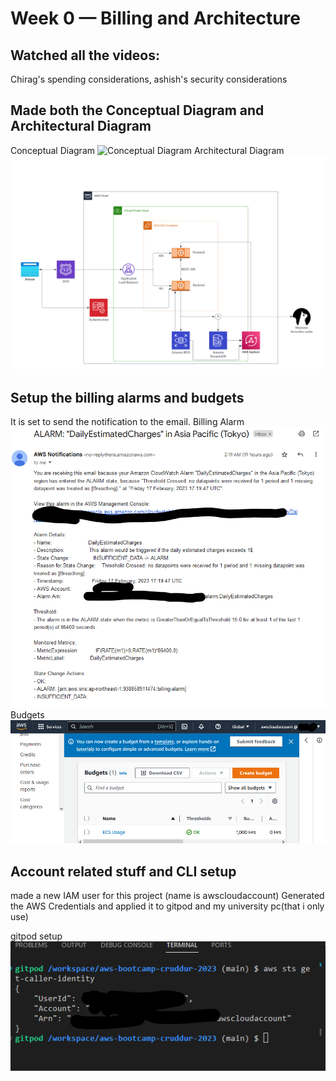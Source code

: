 # Week 0 — Billing and Architecture
## Watched all the videos:
Chirag's spending considerations, ashish's security considerations
## Made both the Conceptual Diagram and Architectural Diagram
Conceptual Diagram
![Conceptual Diagram](assets/conceptual-diagram.png)
Architectural Diagram
![Architectural Diagram](assets/cruddur-logical-diagram.png)

## Setup the billing alarms and budgets
It is set to send the notification to the email.
Billing Alarm
![Billing Alarm](assets/billing-alarm-email.png)
Budgets
![Budgets](assets/aws-budgets.png)

## Account related stuff and CLI setup
made a new IAM user for this project (name is awscloudaccount)
Generated the AWS Credentials and applied it to gitpod and my university pc(that i only use)

gitpod setup
![Billing Alarm](assets/gitpod-cloud-account.png)
